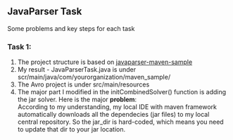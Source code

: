 JavaParser Task
---
Some problems and key steps for each task
### Task 1:
1. The project structure is based on [javaparser-maven-sample](https://github.com/javaparser/javaparser-maven-sample)
2. My result - JavaParserTask.java is under scr/main/java/com/yourorganization/maven_sample/
3. The Avro project is under src/main/resources
4. The major part I modified in the initCombinedSolver() function is adding the jar solver. Here is the major **problem**:  
According to my understanding, my local IDE with maven framework automatically downloads all the dependecies (jar files) to my local central repository. So the jar_dir is hard-coded, which means you need to update that dir to your jar location.
  
